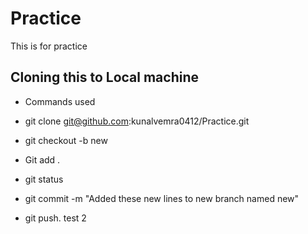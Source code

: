 # Practice

This is for practice

## Cloning this to Local machine

* Commands used 
* git clone git@github.com:kunalvemra0412/Practice.git
* git checkout -b new
* Git add .
* git status
* git commit -m "Added these new lines to new branch named new"

* git push.
test 2
